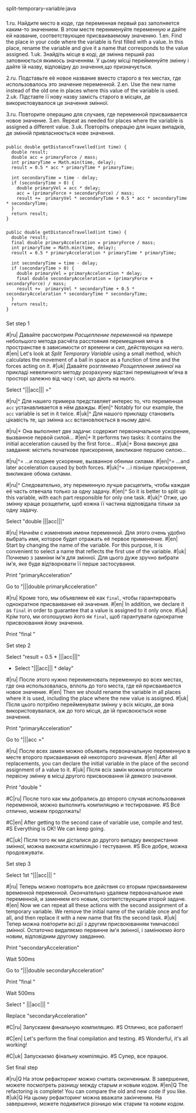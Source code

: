 split-temporary-variable:java

###

1.ru. Найдите место в коде, где переменная первый раз заполняется каким-то значением. В этом месте переименуйте переменную и дайте ей название, соответствующее присваиваемому значению.
1.en. Find the place in your code where the variable is first filled with a value. In this place, rename the variable and give it a name that corresponds to the value assigned.
1.uk. Знайдіть місце в коді, де змінна перший раз заповнюється якимось значенням. У цьому місці перейменуйте змінну і дайте їй назву, відповідну до значення,що призначується.

2.ru. Подставьте её новое название вместо старого в тех местах, где использовалось это значение переменной.
2.en. Use the new name instead of the old one in places where this value of the variable is used.
2.uk. Підставте її нову назву замість старого в місцях, де використовувалося це значення змінної.

3.ru. Повторите операцию для случаев, где переменной присваивается новое значение.
3.en. Repeat as needed for places where the variable is assigned a different value.
3.uk. Повторіть операцію для інших випадків, де змінній привласнюється нове значення.



###

```
public double getDistanceTravelled(int time) {
  double result;
  double acc = primaryForce / mass;
  int primaryTime = Math.min(time, delay);
  result = 0.5 * acc * primaryTime * primaryTime;

  int secondaryTime = time - delay;
  if (secondaryTime > 0) {
    double primaryVel = acc * delay;
    acc = (primaryForce + secondaryForce) / mass;
    result +=  primaryVel * secondaryTime + 0.5 * acc * secondaryTime * secondaryTime;
  }
  return result;
}
```

###

```
public double getDistanceTravelled(int time) {
  double result;
  final double primaryAcceleration = primaryForce / mass;
  int primaryTime = Math.min(time, delay);
  result = 0.5 * primaryAcceleration * primaryTime * primaryTime;

  int secondaryTime = time - delay;
  if (secondaryTime > 0) {
    double primaryVel = primaryAcceleration * delay;
    final double secondaryAcceleration = (primaryForce + secondaryForce) / mass;
    result +=  primaryVel * secondaryTime + 0.5 * secondaryAcceleration * secondaryTime * secondaryTime;
  }
  return result;
}
```

###

Set step 1

#|ru| Давайте рассмотрим <i>Расщепление переменной</i> на примере небольшого метода расчёта расстояния перемещения мяча в пространстве в зависимости от времени и сил, действующих на него.
#|en| Let's look at <i>Split Temporary Variable</i> using a small method, which calculates the movement of a ball in space as a function of time and the forces acting on it.
#|uk| Давайте розглянемо <i>Розщеплення змінної</i> на прикладі невеличкого методу розрахунку відстані переміщення м'яча в просторі залежно від часу і сил, що діють на нього.

Select "|||acc||| ="

#|ru|^ Для нашего примера представляет интерес то, что переменная <code>acc</code> устанавливается в нём дважды.
#|en|^ Notably for our example, the <code>acc</code> variable is set in it twice.
#|uk|^ Для нашого прикладу становить цікавість те, що змінна <code>acc</code> встановлюється в ньому двічі.

#|ru|+ Она выполняет две задачи: содержит первоначальное ускорение, вызванное первой силой…
#|en|+ It performs two tasks: it contains the initial acceleration caused by the first force…
#|uk|+ Вона виконує два завдання: містить початкове прискорення, викликане першою силою…

#|ru|^= …и позднее ускорение, вызванное обеими силами.
#|en|^= …and later acceleration caused by both forces.
#|uk|^= …і пізніше прискорення, викликане обома силами.

#|ru|^ Следовательно, эту переменную лучше расщепить, чтобы каждая её часть отвечала только за одну задачу.
#|en|^ So it is better to split up this variable, with each part responsible for only one task.
#|uk|^ Отже, цю змінну краще розщепити, щоб кожна її частина відповідала тільки за одну задачу.

Select "double |||acc|||"

#|ru| Начнём с изменения имени переменной. Для этого очень удобно выбрать имя, которое будет отражать её первое применение.
#|en| Start by changing the name of the variable. For this purpose, it is convenient to select a name that reflects the first use of the variable.
#|uk| Почнемо з замніни ім'я для змінної. Для цього дуже зручно вибрати ім'я, яке буде відтворювати її перше застосування.

Print "primaryAcceleration"

Go to "|||double primaryAcceleration"

#|ru| Кроме того, мы объявляем её как <code>final</code>, чтобы гарантировать однократное присваивание ей значения.
#|en| In addition, we declare it as <code>final</code> in order to guarantee that a value is assigned to it only once.
#|uk| Крім того, ми оголошуємо його як <code>final</code>, щоб гарантувати однократне присвоювання йому значення.

Print "final "

Set step 2

Select "result = 0.5 * |||acc|||"
+ Select "|||acc||| * delay"

#|ru| После этого нужно переименовать переменную во всех местах, где она использовалась, вплоть до того места, где ей присваивается новое значение.
#|en| Then we should rename the variable in all places where it is used, including the place where the new value is assigned.
#|uk| Після цього потрібно перейменувати змінну у всіх місцях, де вона використовувалася, аж до того місця, де їй присвоюється нове значення.

Print "primaryAcceleration"

Go to "|||acc ="

#|ru| После всех замен можно объявить первоначальную переменную в месте второго присваивания ей некоторого значения.
#|en| After all replacements, you can declare the initial variable in the place of the second assignment of a value to it.
#|uk| Після всіх замін можна оголосити первісну змінну в місці другого присвоювання їй деякого значення.

Print "double "

#C|ru| После того как мы добрались до второго случая использования переменной, можно выполнить компиляцию и тестирование.
#S Всё отлично, можем продолжать!

#C|en| After getting to the second case of variable use, compile and test.
#S Everything is OK! We can keep going.

#C|uk| Після того як ми дісталися до другого випадку використання змінної, можна виконати компіляцію і тестування.
#S Все добре, можна продовжувати.

Set step 3

Select 1st "|||acc||| "

#|ru| Теперь можно повторить все действия со вторым присваиванием временной переменной. Окончательно удаляем первоначальное имя переменной, и заменяем его новым, соответствующим второй задаче.
#|en| Now we can repeat all these actions with the second assignment of a temporary variable. We remove the initial name of the variable once and for all, and then replace it with a new name that fits the second task.
#|uk| Тепер можна повторити всі дії з другим присвоюванням тимчасової змінної. Остаточно видаляємо первинне ім'я змінної, і замінюємо його новим, відповідним другому завданню.

Print "secondaryAcceleration"

Wait 500ms

Go to "|||double secondaryAcceleration"

Print "final "

Wait 500ms

Select " |||acc||| "

Replace "secondaryAcceleration"

#C|ru| Запускаем финальную компиляцию.
#S Отлично, все работает!

#C|en| Let's perform the final compilation and testing.
#S Wonderful, it's all working!

#C|uk| Запускаємо фінальну компіляцію.
#S Супер, все працює.

Set final step

#|ru|Q На этом рефакторинг можно считать оконченным. В завершение, можете посмотреть разницу между старым и новым кодом.
#|en|Q The refactoring is complete! You can compare the old and new code if you like.
#|uk|Q На цьому рефакторинг можна вважати закінченим. На завершення, можете подивитися різницю між старим та новим кодом.